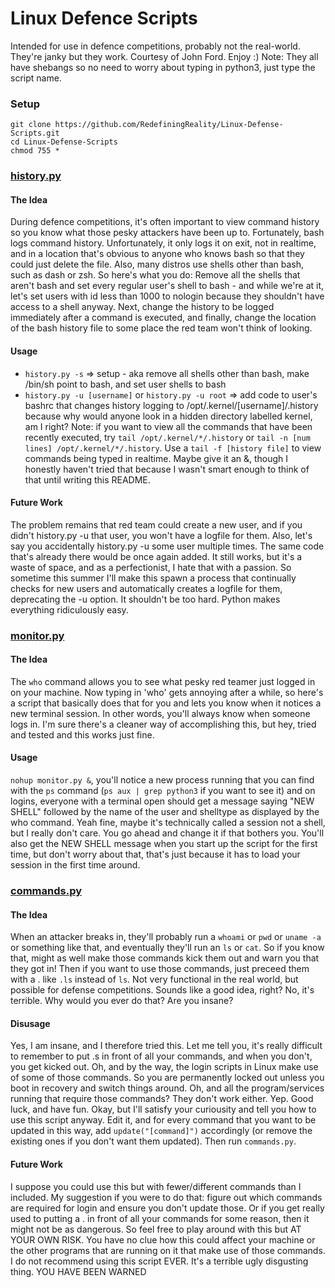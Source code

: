 # Linux Defence Scripts
Intended for use in defence competitions, probably not the real-world. They're janky but they work. Courtesy of John Ford. Enjoy :)
Note: They all have shebangs so no need to worry about typing in python3, just type the script name.
### Setup
```
git clone https://github.com/RedefiningReality/Linux-Defense-Scripts.git
cd Linux-Defense-Scripts
chmod 755 *
```
### [history.py](history.py)
#### The Idea
During defence competitions, it's often important to view command history so you know what those pesky attackers have been up to. Fortunately, bash logs command history. Unfortunately, it only logs it on exit, not in realtime, and in a location that's obvious to anyone who knows bash so that they could just delete the file. Also, many distros use shells other than bash, such as dash or zsh.
So here's what you do: Remove all the shells that aren't bash and set every regular user's shell to bash - and while we're at it, let's set users with id less than 1000 to nologin because they shouldn't have access to a shell anyway. Next, change the history to be logged immediately after a command is executed, and finally, change the location of the bash history file to some place the red team won't think of looking.
#### Usage
- `history.py -s` ⇒ setup - aka remove all shells other than bash, make /bin/sh point to bash, and set user shells to bash
- `history.py -u [username]` or `history.py -u root` ⇒ add code to user's bashrc that changes history logging to /opt/.kernel/[username]/.history because why would anyone look in a hidden directory labelled kernel, am I right?
Note: if you want to view all the commands that have been recently executed, try `tail /opt/.kernel/*/.history` or `tail -n [num lines] /opt/.kernel/*/.history`. Use a `tail -f [history file]` to view commands being typed in realtime. Maybe give it an &, though I honestly haven't tried that because I wasn't smart enough to think of that until writing this README.
#### Future Work
The problem remains that red team could create a new user, and if you didn't history.py -u that user, you won't have a logfile for them. Also, let's say you accidentally history.py -u some user multiple times. The same code that's already there would be once again added. It still works, but it's a waste of space, and as a perfectionist, I hate that with a passion. So sometime this summer I'll make this spawn a process that continually checks for new users and automatically creates a logfile for them, deprecating the -u option. It shouldn't be too hard. Python makes everything ridiculously easy.
### [monitor.py](monitor.py)
#### The Idea
The `who` command allows you to see what pesky red teamer just logged in on your machine. Now typing in 'who' gets annoying after a while, so here's a script that basically does that for you and lets you know when it notices a new terminal session. In other words, you'll always know when someone logs in. I'm sure there's a cleaner way of accomplishing this, but hey, tried and tested and this works just fine.
#### Usage
`nohup monitor.py &`, you'll notice a new process running that you can find with the `ps` command (`ps aux | grep python3` if you want to see it) and on logins, everyone with a terminal open should get a message saying "NEW SHELL" followed by the name of the user and shelltype as displayed by the who command. Yeah fine, maybe it's technically called a session not a shell, but I really don't care. You go ahead and change it if that bothers you. You'll also get the NEW SHELL message when you start up the script for the first time, but don't worry about that, that's just because it has to load your session in the first time around.
### [commands.py](commands.py)
#### The Idea
When an attacker breaks in, they'll probably run a `whoami` or `pwd` or `uname -a` or something like that, and eventually they'll run an `ls` or `cat`. So if you know that, might as well make those commands kick them out and warn you that they got in! Then if you want to use those commands, just preceed them with a . like `.ls` instead of `ls`. Not very functional in the real world, but possible for defense competitions. Sounds like a good idea, right? No, it's terrible. Why would you ever do that? Are you insane?
#### Disusage
Yes, I am insane, and I therefore tried this. Let me tell you, it's really difficult to remember to put .s in front of all your commands, and when you don't, you get kicked out. Oh, and by the way, the login scripts in Linux make use of some of those commands. So you are permanently locked out unless you boot in recovery and switch things around. Oh, and all the program/services running that require those commands? They don't work either. Yep. Good luck, and have fun.
Okay, but I'll satisfy your curiousity and tell you how to use this script anyway. Edit it, and for every command that you want to be updated in this way, add `update("[command]")` accordingly (or remove the existing ones if you don't want them updated). Then run `commands.py`.
#### Future Work
I suppose you could use this but with fewer/different commands than I included. My suggestion if you were to do that: figure out which commands are required for login and ensure you don't update those. Or if you get really used to putting a . in front of all your commands for some reason, then it might not be as dangerous. So feel free to play around with this but AT YOUR OWN RISK. You have no clue how this could affect your machine or the other programs that are running on it that make use of those commands. I do not recommend using this script EVER. It's a terrible ugly disgusting thing. YOU HAVE BEEN WARNED
